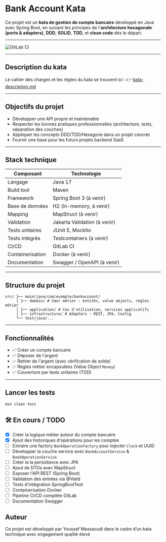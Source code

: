 # Bank Account Kata

Ce projet est un **kata de gestion de compte bancaire** développé en Java avec Spring Boot, en suivant les principes de l'**architecture hexagonale (ports & adapters)**, **DDD**, **SOLID**, **TDD**, et **clean code** dès le départ.

---

![GitLab CI](https://gitlab.com/exalt-it-dojo/candidats/youssef-massaoudi-bank-account-v2-ce373bc0-b409-4823-b398-a98a8000dde2/badges/bankaccount-kata-dev/pipeline.svg)

---

## Description du kata

Le cahier des charges et les règles du kata se trouvent ici :
👉 [kata-description.md](kata-description.md)

---

## Objectifs du projet

- Développer une API propre et maintenable
- Respecter les bonnes pratiques professionnelles (architecture, tests, séparation des couches)
- Appliquer les concepts DDD/TDD/Hexagone dans un projet concret
- Fournir une base pour les futurs projets backend SaaS

---

## Stack technique

| Composant       | Technologie                         |
|-----------------|-------------------------------------|
| Langage         | Java 17                             |
| Build tool      | Maven                               |
| Framework       | Spring Boot 3 (à venir)             |
| Base de données | H2 (in-memory, à venir)             |
| Mapping         | MapStruct (à venir)                 |
| Validation      | Jakarta Validation (à venir)        |
| Tests unitaires | JUnit 5, Mockito                    |
| Tests intégrés  | Testcontainers (à venir)            |
| CI/CD           | GitLab CI                           |
| Containerisation| Docker (à venir)                    |
| Documentation   | Swagger / OpenAPI (à venir)         |

---

## Structure du projet

```
src/ ├── main/java/com/example/bankaccount/ 
     │ ├── domain/ # Cœur métier : entités, value objects, règles métier
     │ ├── application/ # Cas d'utilisation, services applicatifs
     │ ├── infrastructure/ # Adapters : REST, JPA, Config
     └── test/java/...
```

---

## Fonctionnalités

- ✅ Créer un compte bancaire
- ✅ Déposer de l'argent
- ✅ Retirer de l'argent (avec vérification de solde)
- ✅ Règles métier encapsulées (Value Object `Money`)
- ✅ Couverture par tests unitaires (TDD)

---

## Lancer les tests

```bash
mvn clean test
```

## 🛠️ En cours / TODO
- [x] Créer la logique métier autour du compte bancaire
- [x] Ajout des historiques d'opérations pour les comptes
- [ ] Extraire une factory `BankOperationFactory` pour injecter `Clock` et UUID
- [ ] Développer la couche service avec `BankAccountService` & `BankOperationService`
- [ ] Créer la la persistance avec JPA
- [ ] Ajout de DTOs avec MapStruct
- [ ] Exposer l'API REST (Spring Boot)
- [ ] Validation des entrées via @Valid
- [ ] Tests d'intégration SpringBootTest
- [ ] Containerisation Docker
- [ ] Pipeline CI/CD complète GitLab
- [ ] Documentation Swagger

## Auteur
Ce projet est développé par Youssef Massaoudi dans le cadre d’un kata technique avec engagement qualité élevé